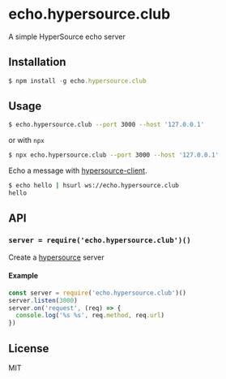 echo.hypersource.club
=====================

A simple HyperSource echo server

## Installation

```js
$ npm install -g echo.hypersource.club
```

## Usage

```sh
$ echo.hypersource.club --port 3000 --host '127.0.0.1'
```

or with `npx`

```sh
$ npx echo.hypersource.club --port 3000 --host '127.0.0.1'
```

Echo a message with
[hypersource-client](https://github.com/jwerle/hypersource-client).

```sh
$ echo hello | hsurl ws://echo.hypersource.club
hello
```

## API

### `server = require('echo.hypersource.club')()`

Create a [hypersource](https://github.com/jwerle/hypersource) server

#### Example

```js
const server = require('echo.hypersource.club')()
server.listen(3000)
server.on('request', (req) => {
  console.log('%s %s', req.method, req.url)
})
```

## License

MIT
